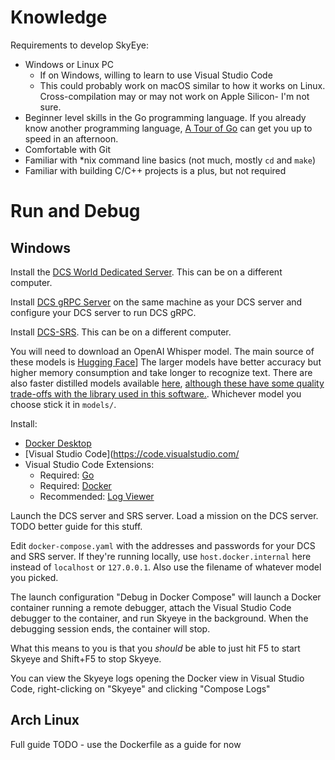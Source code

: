 # Knowledge

Requirements to develop SkyEye:

- Windows or Linux PC
  - If on Windows, willing to learn to use Visual Studio Code
  - This could probably work on macOS similar to how it works on Linux. Cross-compilation may or may not work on Apple Silicon- I'm not sure.
- Beginner level skills in the Go programming language. If you already know another programming language, [A Tour of Go](https://go.dev/tour) can get you up to speed in an afternoon.
- Comfortable with Git
- Familiar with *nix command line basics (not much, mostly `cd` and `make`)
- Familiar with building C/C++ projects is a plus, but not required

# Run and Debug

## Windows

Install the [DCS World Dedicated Server](https://www.digitalcombatsimulator.com/en/downloads/world/server/). This can be on a different computer.

Install [DCS gRPC Server](https://github.com/DCS-gRPC/rust-server) on the same machine as your DCS server and configure your DCS server to run DCS gRPC.

Install [DCS-SRS](http://dcssimpleradio.com/). This can be on a different computer.

You will need to download an OpenAI Whisper model. The main source of these models is [Hugging Face](https://huggingface.co/ggerganov/whisper.cpp/tree/main)] The larger models have better accuracy but higher memory consumption and take longer to recognize text. There are also faster distilled models available [here](https://huggingface.co/distil-whisper/distil-medium.en#whispercpp), [although these have some quality trade-offs with the library used in this software.](https://github.com/ggerganov/whisper.cpp/tree/master/models#distilled-models). Whichever model you choose stick it in `models/`.

Install:

- [Docker Desktop](https://www.docker.com/products/docker-desktop/)
- [Visual Studio Code](https://code.visualstudio.com/
- Visual Studio Code Extensions:
  - Required: [Go](https://marketplace.visualstudio.com/items?itemName=golang.Go)
  - Required: [Docker](https://marketplace.visualstudio.com/items?itemName=ms-azuretools.vscode-docker)
  - Recommended: [Log Viewer](https://marketplace.visualstudio.com/items?itemName=berublan.vscode-log-viewer)

Launch the DCS server and SRS server. Load a mission on the DCS server. TODO better guide for this stuff.

Edit `docker-compose.yaml` with the addresses and passwords for your DCS and SRS server. If they're running locally, use `host.docker.internal` here instead of `localhost` or `127.0.0.1`. Also use the filename of whatever model you picked.

The launch configuration "Debug in Docker Compose" will launch a Docker container running a remote debugger, attach the Visual Studio Code debugger to the container, and run Skyeye in the background. When the debugging session ends, the container will stop.

What this means to you is that you _should_ be able to just hit F5 to start Skyeye and Shift+F5 to stop Skyeye.

You can view the Skyeye logs opening the Docker view in Visual Studio Code, right-clicking on "Skyeye" and clicking "Compose Logs" 

## Arch Linux

Full guide TODO - use the Dockerfile as a guide for now

